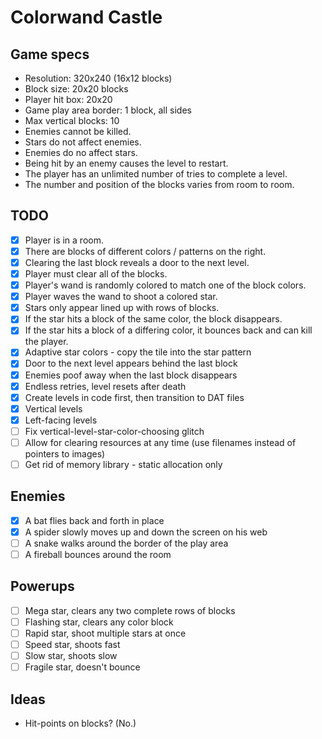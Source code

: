 # Colorwand Castle

## Game specs

- Resolution: 320x240 (16x12 blocks)
- Block size: 20x20 blocks
- Player hit box: 20x20
- Game play area border: 1 block, all sides
- Max vertical blocks: 10
- Enemies cannot be killed.
- Stars do not affect enemies.
- Enemies do no affect stars.
- Being hit by an enemy causes the level to restart.
- The player has an unlimited number of tries to complete a level.
- The number and position of the blocks varies from room to room.


## TODO

- [x] Player is in a room.
- [x] There are blocks of different colors / patterns on the right.
- [x] Clearing the last block reveals a door to the next level.
- [x] Player must clear all of the blocks.
- [x] Player's wand is randomly colored to match one of the block colors.
- [x] Player waves the wand to shoot a colored star.
- [x] Stars only appear lined up with rows of blocks.
- [x] If the star hits a block of the same color, the block disappears.
- [x] If the star hits a block of a differing color, it bounces back and can kill the player.
- [x] Adaptive star colors - copy the tile into the star pattern
- [x] Door to the next level appears behind the last block
- [x] Enemies poof away when the last block disappears
- [x] Endless retries, level resets after death
- [x] Create levels in code first, then transition to DAT files
- [x] Vertical levels
- [x] Left-facing levels
- [ ] Fix vertical-level-star-color-choosing glitch
- [ ] Allow for clearing resources at any time (use filenames instead of pointers to images)
- [ ] Get rid of memory library - static allocation only

## Enemies

- [x] A bat flies back and forth in place
- [x] A spider slowly moves up and down the screen on his web
- [ ] A snake walks around the border of the play area
- [ ] A fireball bounces around the room

## Powerups

- [ ] Mega star, clears any two complete rows of blocks
- [ ] Flashing star, clears any color block
- [ ] Rapid star, shoot multiple stars at once
- [ ] Speed star, shoots fast
- [ ] Slow star, shoots slow
- [ ] Fragile star, doesn't bounce

## Ideas

- Hit-points on blocks? (No.)
